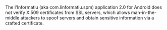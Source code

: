 The l'Informatiu (aka com.linformatiu.spm) application 2.0 for Android does not verify X.509 certificates from SSL servers, which allows man-in-the-middle attackers to spoof servers and obtain sensitive information via a crafted certificate.